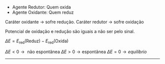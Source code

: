 - Agente Redutor: Quem oxida
- Agente Oxidante: Quem reduz

Caráter oxidante -> sofre redução. 
Caráter redutor -> sofre oxidação 

Potencial de oxidação e redução são iguais a não ser pelo sinal. 

$\Delta E  = E_{\text{red}}(\text{Reduz}) - E_{\text{red}}(\text{Oxida})$

$\Delta E<0 \to \text{ não espontânea}$
$\Delta E > 0 \to \text{espontânea}$
$\Delta E = 0 \to equilíbrio$

---


